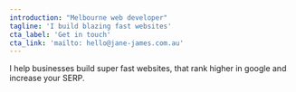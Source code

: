 ```yaml
---
introduction: "Melbourne web developer"
tagline: 'I build blazing fast websites'
cta_label: 'Get in touch'
cta_link: 'mailto: hello@jane-james.com.au'
---
```


I help businesses build super fast websites, that rank higher in google and increase your SERP. 
